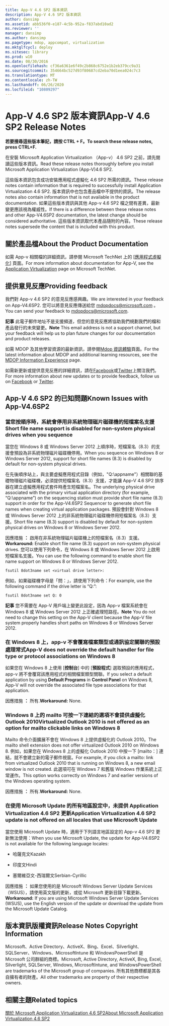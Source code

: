 ```yaml
---
title: App-V 4.6 SP2 版本資訊
description: App-V 4.6 SP2 版本資訊
author: dansimp
ms.assetid: abb536f0-e187-4c5b-952a-f837abd10ad2
ms.reviewer: ''
manager: dansimp
ms.author: dansimp
ms.pagetype: mdop, appcompat, virtualization
ms.mktglfcycl: deploy
ms.sitesec: library
ms.prod: w10
ms.date: 08/30/2016
ms.openlocfilehash: cf36a6361e6f49c2b868c6752e1b2eb379cc9a31
ms.sourcegitcommit: 354664bc527d93f80687cd2eba70d1eea024c7c3
ms.translationtype: MT
ms.contentlocale: zh-TW
ms.lasthandoff: 06/26/2020
ms.locfileid: "10809297"
---
```

# <span data-ttu-id="c14f5-103">App-V 4.6 SP2 版本資訊</span><span class="sxs-lookup"><span data-stu-id="c14f5-103">App-V 4.6 SP2 Release Notes</span></span>


**<span data-ttu-id="c14f5-104">若要搜尋這些版本筆記，請按 CTRL + F。</span><span class="sxs-lookup"><span data-stu-id="c14f5-104">To search these release notes, press CTRL+F.</span></span>**

<span data-ttu-id="c14f5-105">在安裝 Microsoft Application Virtualization （App-v） 4.6 SP2 之前，請先閱讀這些版本資訊。</span><span class="sxs-lookup"><span data-stu-id="c14f5-105">Read these release notes thoroughly before you install Microsoft Application Virtualization (App-V)4.6 SP2.</span></span>

<span data-ttu-id="c14f5-106">這些版本資訊包含成功安裝應用程式虛擬化 4.6 SP2 所需的資訊。</span><span class="sxs-lookup"><span data-stu-id="c14f5-106">These release notes contain information that is required to successfully install Application Virtualization 4.6 SP2.</span></span> <span data-ttu-id="c14f5-107">版本資訊中也包含產品檔中不提供的資訊。</span><span class="sxs-lookup"><span data-stu-id="c14f5-107">The release notes also contain information that is not available in the product documentation.</span></span> <span data-ttu-id="c14f5-108">如果這些版本資訊與其他 App-v 4.6 SP2 檔之間有差異，最新變更應該視為權威性。</span><span class="sxs-lookup"><span data-stu-id="c14f5-108">If there is a difference between these release notes and other App-V4.6SP2 documentation, the latest change should be considered authoritative.</span></span> <span data-ttu-id="c14f5-109">這些版本資訊取代本產品隨附的內容。</span><span class="sxs-lookup"><span data-stu-id="c14f5-109">These release notes supersede the content that is included with this product.</span></span>

## <span data-ttu-id="c14f5-110">關於產品檔</span><span class="sxs-lookup"><span data-stu-id="c14f5-110">About the Product Documentation</span></span>


<span data-ttu-id="c14f5-111">如需 App-v 相關檔的詳細資訊，請參閱 Microsoft TechNet 上的 [[應用程式虛擬化](https://go.microsoft.com/fwlink/?LinkID=232982)] 頁面。</span><span class="sxs-lookup"><span data-stu-id="c14f5-111">For more information about documentation for App-V, see the [Application Virtualization](https://go.microsoft.com/fwlink/?LinkID=232982) page on Microsoft TechNet.</span></span>

## <span data-ttu-id="c14f5-112">提供意見反應</span><span class="sxs-lookup"><span data-stu-id="c14f5-112">Providing feedback</span></span>


<span data-ttu-id="c14f5-113">我們對 App-v 4.6 SP2 的意見反應感興趣。</span><span class="sxs-lookup"><span data-stu-id="c14f5-113">We are interested in your feedback on App-V4.6SP2.</span></span> <span data-ttu-id="c14f5-114">您可以將意見反應傳送給您 <mdopdocs@microsoft.com> 。</span><span class="sxs-lookup"><span data-stu-id="c14f5-114">You can send your feedback to <mdopdocs@microsoft.com>.</span></span>

<span data-ttu-id="c14f5-115">**記事** 此電子郵件地址不是支援頻道，但您的意見反應將協助我們規劃我們的檔和產品發行的未來變更。</span><span class="sxs-lookup"><span data-stu-id="c14f5-115">**Note** This email address is not a support channel, but your feedback will help us to plan future changes for our documentation and product releases.</span></span>

 

<span data-ttu-id="c14f5-116">如需 MDOP 及其他學習資源的最新資訊，請參閱[Mdop 資訊體驗](https://go.microsoft.com/fwlink/p/?LinkId=236032)頁面。</span><span class="sxs-lookup"><span data-stu-id="c14f5-116">For the latest information about MDOP and additional learning resources, see the [MDOP Information Experience](https://go.microsoft.com/fwlink/p/?LinkId=236032) page.</span></span>

<span data-ttu-id="c14f5-117">如需新更新或提供意見反應的詳細資訊，請在[Facebook](https://go.microsoft.com/fwlink/p/?LinkId=242445)或[Twitter](https://go.microsoft.com/fwlink/p/?LinkId=242447)上關注我們。</span><span class="sxs-lookup"><span data-stu-id="c14f5-117">For more information about new updates or to provide feedback, follow us on [Facebook](https://go.microsoft.com/fwlink/p/?LinkId=242445) or [Twitter](https://go.microsoft.com/fwlink/p/?LinkId=242447).</span></span>

## <a href="" id="known-issues-with-app-v-4-6-sp2-"></a><span data-ttu-id="c14f5-118">App-V 4.6 SP2 的已知問題</span><span class="sxs-lookup"><span data-stu-id="c14f5-118">Known Issues with App-V4.6SP2</span></span>


### <span data-ttu-id="c14f5-119">當您按順序時，系統會停用非系統物理磁片磁碟機的短檔案名支援</span><span class="sxs-lookup"><span data-stu-id="c14f5-119">Short file name support is disabled for non-system physical drives when you sequence</span></span>

<span data-ttu-id="c14f5-120">當您在 Windows 8 或 Windows Server 2012 上順序時，短檔案名（8.3）的支援會預設為非系統物理磁片磁碟機停用。</span><span class="sxs-lookup"><span data-stu-id="c14f5-120">When you sequence on Windows 8 or Windows Server 2012, support for short file names (8.3) is disabled by default for non-system physical drives.</span></span>

<span data-ttu-id="c14f5-121">在先後順序站上，與主要虛擬應用程式目錄（例如，"Q:\\appname"）相關聯的基礎物理磁片磁碟機，必須提供短檔案名（8.3）支援，才能讓 App-V 4.6 SP2 排序器在建立虛擬應用程式套件時產生短檔案名。</span><span class="sxs-lookup"><span data-stu-id="c14f5-121">The underlying physical drive associated with the primary virtual application directory (for example, “Q:\\appname”) on the sequencing station must provide short file name (8.3) support in order for the App-V4.6SP2 Sequencer to generate short file names when creating virtual application packages.</span></span> <span data-ttu-id="c14f5-122">預設會針對 Windows 8 或 Windows Server 2012 上的非系統物理磁片磁碟機停用短檔案名（8.3）支援。</span><span class="sxs-lookup"><span data-stu-id="c14f5-122">Short file name (8.3) support is disabled by default for non-system physical drives on Windows 8 or Windows Server 2012.</span></span>

<span data-ttu-id="c14f5-123">因應措施 **：** 啟用在非系統物理磁片磁碟機上的短檔案名（8.3）支援。</span><span class="sxs-lookup"><span data-stu-id="c14f5-123">**Workaround:** Enable short file name (8.3) support on non-system physical drives.</span></span> <span data-ttu-id="c14f5-124">您可以使用下列命令，在 Windows 8 或 Windows Server 2012 上啟用短檔案名支援。</span><span class="sxs-lookup"><span data-stu-id="c14f5-124">You can use the following command to enable short file name support on Windows 8 or Windows Server 2012.</span></span>

``` syntax
fsutil 8dot3name set <virtual drive letter>:
```

<span data-ttu-id="c14f5-125">例如，如果磁碟機字母是「問：」，請使用下列命令：</span><span class="sxs-lookup"><span data-stu-id="c14f5-125">For example, use the following command if the drive letter is “Q:”:</span></span>

``` syntax
fsutil 8dot3name set Q: 0
```

<span data-ttu-id="c14f5-126">**記事** 您不需要在 App-V 用戶端上變更此設定，因為 App-v 檔案系統會在 Windows 8 或 Windows Server 2012 上正確處理短路徑。</span><span class="sxs-lookup"><span data-stu-id="c14f5-126">**Note** You do not need to change this setting on the App-V client because the App-V file system properly handles short paths on Windows 8 or Windows Server 2012.</span></span>

 

### <a href="" id="-------------app-v-does-not-override-the-default-handler-for-file-type-or-protocol-associations-on-windows-8"></a> <span data-ttu-id="c14f5-127">在 Windows 8 上，app-v 不會覆寫檔案類型或通訊協定關聯的預設處理常式</span><span class="sxs-lookup"><span data-stu-id="c14f5-127">App-V does not override the default handler for file type or protocol associations on Windows 8</span></span>

<span data-ttu-id="c14f5-128">如果您在 Windows 8 上使用 [**控制台**] 中的 [**預設程式**] 選取預設的應用程式，app-v 將不會覆寫該應用程式的相關檔案類型關聯。</span><span class="sxs-lookup"><span data-stu-id="c14f5-128">If you select a default application by using **Default Programs** in **Control Panel** on Windows 8, App-V will not override the associated file type associations for that application.</span></span>

<span data-ttu-id="c14f5-129">因應措施 **：** 所有.</span><span class="sxs-lookup"><span data-stu-id="c14f5-129">**Workaround:** None.</span></span>

### <span data-ttu-id="c14f5-130">Windows 8 上的 mailto 可按一下連結的選項不會提供虛擬化 Outlook 2010</span><span class="sxs-lookup"><span data-stu-id="c14f5-130">Virtualized Outlook 2010 is not offered as an option for mailto clickable links on Windows 8</span></span>

<span data-ttu-id="c14f5-131">Mailto 命令介面擴展不會在 Windows 8 上提供虛擬化的 Outlook 2010。</span><span class="sxs-lookup"><span data-stu-id="c14f5-131">The mailto shell extension does not offer virtualized Outlook 2010 on Windows 8.</span></span> <span data-ttu-id="c14f5-132">例如，如果您在 Windows 8 上的虛擬化 Outlook 2010 中按一下 [mailto：] 連結，就不會建立新的電子郵件視窗。</span><span class="sxs-lookup"><span data-stu-id="c14f5-132">For example, if you click a mailto: link from virtualized Outlook 2010 that is running on Windows 8, a new email window is not created.</span></span> <span data-ttu-id="c14f5-133">此選項可在 Windows 7 和舊版 Windows 作業系統上正常運作。</span><span class="sxs-lookup"><span data-stu-id="c14f5-133">This option works correctly on Windows 7 and earlier versions of the Windows operating system.</span></span>

<span data-ttu-id="c14f5-134">因應措施 **：** 所有.</span><span class="sxs-lookup"><span data-stu-id="c14f5-134">**Workaround:** None.</span></span>

### <a href="" id="-------------application-virtualization-4-6-sp2-update-is-not-offered-on-all-locales-that-use-microsoft-update"></a> <span data-ttu-id="c14f5-135">在使用 Microsoft Update 的所有地區設定中，未提供 Application Virtualization 4.6 SP2 更新</span><span class="sxs-lookup"><span data-stu-id="c14f5-135">Application Virtualization 4.6 SP2 update is not offered on all locales that use Microsoft Update</span></span>

<span data-ttu-id="c14f5-136">當您使用 Microsoft Update 時，適用于下列語言地區設定的 App-v 4.6 SP2 更新無法使用：</span><span class="sxs-lookup"><span data-stu-id="c14f5-136">When you use Microsoft Update, the update for App-V4.6SP2 is not available for the following language locales:</span></span>

-   <span data-ttu-id="c14f5-137">哈薩克文</span><span class="sxs-lookup"><span data-stu-id="c14f5-137">Kazakh</span></span>

-   <span data-ttu-id="c14f5-138">印度文</span><span class="sxs-lookup"><span data-stu-id="c14f5-138">Hindi</span></span>

-   <span data-ttu-id="c14f5-139">塞爾維亞文-西瑞爾文</span><span class="sxs-lookup"><span data-stu-id="c14f5-139">Serbian-Cyrillic</span></span>

<span data-ttu-id="c14f5-140">因應措施 **：** 如果您使用的是 Microsoft Windows Server Update Services （WSUS），請使用英文版的更新，或從 Microsoft 更新目錄下載更新。</span><span class="sxs-lookup"><span data-stu-id="c14f5-140">**Workaround:** If you are using Microsoft Windows Server Update Services (WSUS), use the English version of the update or download the update from the Microsoft Update Catalog.</span></span>

## <span data-ttu-id="c14f5-141">版本資訊版權資訊</span><span class="sxs-lookup"><span data-stu-id="c14f5-141">Release Notes Copyright Information</span></span>


<span data-ttu-id="c14f5-142">Microsoft、Active Directory、ActiveX、Bing、Excel、Silverlight、SQLServer、Windows、MicrosoftIntune 和 WindowsPowerShell 是 Microsoft 公司群組的商標。</span><span class="sxs-lookup"><span data-stu-id="c14f5-142">Microsoft, Active Directory, ActiveX, Bing, Excel, Silverlight, SQLServer, Windows, MicrosoftIntune, and WindowsPowerShell are trademarks of the Microsoft group of companies.</span></span> <span data-ttu-id="c14f5-143">所有其他商標都是其各自擁有者的財產。</span><span class="sxs-lookup"><span data-stu-id="c14f5-143">All other trademarks are property of their respective owners.</span></span>



## <span data-ttu-id="c14f5-144">相關主題</span><span class="sxs-lookup"><span data-stu-id="c14f5-144">Related topics</span></span>


[<span data-ttu-id="c14f5-145">關於 Microsoft Application Virtualization 4.6 SP2</span><span class="sxs-lookup"><span data-stu-id="c14f5-145">About Microsoft Application Virtualization 4.6 SP2</span></span>](about-microsoft-application-virtualization-46-sp2.md)

 

 





